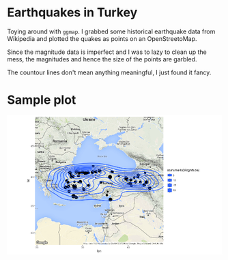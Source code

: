 # Earthquakes in Turkey
Toying around with `ggmap`. I grabbed some historical earthquake data from
Wikipedia and plotted the quakes as points on an OpenStreetoMap.

Since the magnitude data is imperfect and I was to lazy to clean up the mess,
the magnitudes and hence the size of the points are garbled.

The countour lines don't mean anything meaningful, I just found it fancy.

# Sample plot

![Sample Plot](earthquakes.png "Sample Plot")
